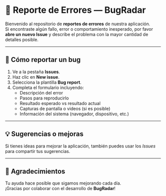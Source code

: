 # 🐛 Reporte de Errores — BugRadar

Bienvenido al repositorio de **reportes de errores** de nuestra aplicación.  
Si encontraste algún fallo, error o comportamiento inesperado, por favor **abre un nuevo Issue** y describe el problema con la mayor cantidad de detalles posible.

---

## 🚨 Cómo reportar un bug

1. Ve a la pestaña **Issues**.
2. Haz clic en **New issue**.
3. Selecciona la plantilla **Bug report**.
4. Completa el formulario incluyendo:
   - Descripción del error
   - Pasos para reproducirlo
   - Resultado esperado vs resultado actual
   - Capturas de pantalla o videos (si es posible)
   - Información del sistema (navegador, dispositivo, etc.)

---

## 💡 Sugerencias o mejoras
Si tienes ideas para mejorar la aplicación, también puedes usar los *Issues* para compartir tus sugerencias.

---

## 🤝 Agradecimientos
Tu ayuda hace posible que sigamos mejorando cada día.  
¡Gracias por colaborar con el desarrollo de **BugRadar**!
